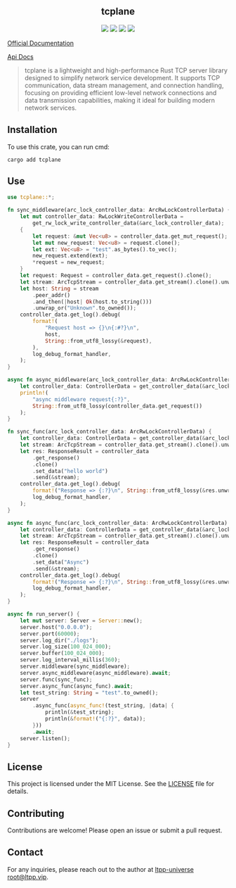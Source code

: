 <center>

## tcplane

[![](https://img.shields.io/crates/v/tcplane.svg)](https://crates.io/crates/tcplane)
[![](https://docs.rs/tcplane/badge.svg)](https://docs.rs/tcplane)
[![](https://github.com/ltpp-universe/tcplane/workflows/Rust/badge.svg)](https://github.com/ltpp-universe/tcplane/actions?query=workflow:Rust)
[![](https://img.shields.io/crates/l/tcplane.svg)](./LICENSE)

</center>

[Official Documentation](https://docs.ltpp.vip/tcplane/)

[Api Docs](https://docs.rs/tcplane/latest/tcplane/)

> tcplane is a lightweight and high-performance Rust TCP server library designed to simplify network service development. It supports TCP communication, data stream management, and connection handling, focusing on providing efficient low-level network connections and data transmission capabilities, making it ideal for building modern network services.

## Installation

To use this crate, you can run cmd:

```shell
cargo add tcplane
```

## Use

```rust
use tcplane::*;

fn sync_middleware(arc_lock_controller_data: ArcRwLockControllerData) {
    let mut controller_data: RwLockWriteControllerData =
        get_rw_lock_write_controller_data(&arc_lock_controller_data);
    {
        let request: &mut Vec<u8> = controller_data.get_mut_request();
        let mut new_request: Vec<u8> = request.clone();
        let ext: Vec<u8> = "test".as_bytes().to_vec();
        new_request.extend(ext);
        *request = new_request;
    }
    let request: Request = controller_data.get_request().clone();
    let stream: ArcTcpStream = controller_data.get_stream().clone().unwrap();
    let host: String = stream
        .peer_addr()
        .and_then(|host| Ok(host.to_string()))
        .unwrap_or("Unknown".to_owned());
    controller_data.get_log().debug(
        format!(
            "Request host => {}\n{:#?}\n",
            host,
            String::from_utf8_lossy(&request),
        ),
        log_debug_format_handler,
    );
}

async fn async_middleware(arc_lock_controller_data: ArcRwLockControllerData) {
    let controller_data: ControllerData = get_controller_data(&arc_lock_controller_data);
    println!(
        "async middleware request{:?}",
        String::from_utf8_lossy(controller_data.get_request())
    );
}

fn sync_func(arc_lock_controller_data: ArcRwLockControllerData) {
    let controller_data: ControllerData = get_controller_data(&arc_lock_controller_data);
    let stream: ArcTcpStream = controller_data.get_stream().clone().unwrap();
    let res: ResponseResult = controller_data
        .get_response()
        .clone()
        .set_data("hello world")
        .send(&stream);
    controller_data.get_log().debug(
        format!("Response => {:?}\n", String::from_utf8_lossy(&res.unwrap())),
        log_debug_format_handler,
    );
}

async fn async_func(arc_lock_controller_data: ArcRwLockControllerData) {
    let controller_data: ControllerData = get_controller_data(&arc_lock_controller_data);
    let stream: ArcTcpStream = controller_data.get_stream().clone().unwrap();
    let res: ResponseResult = controller_data
        .get_response()
        .clone()
        .set_data("Async")
        .send(&stream);
    controller_data.get_log().debug(
        format!("Response => {:?}\n", String::from_utf8_lossy(&res.unwrap())),
        log_debug_format_handler,
    );
}

async fn run_server() {
    let mut server: Server = Server::new();
    server.host("0.0.0.0");
    server.port(60000);
    server.log_dir("./logs");
    server.log_size(100_024_000);
    server.buffer(100_024_000);
    server.log_interval_millis(360);
    server.middleware(sync_middleware);
    server.async_middleware(async_middleware).await;
    server.func(sync_func);
    server.async_func(async_func).await;
    let test_string: String = "test".to_owned();
    server
        .async_func(async_func!(test_string, |data| {
            println(&test_string);
            println(&format!("{:?}", data));
        }))
        .await;
    server.listen();
}
```

## License

This project is licensed under the MIT License. See the [LICENSE](LICENSE) file for details.

## Contributing

Contributions are welcome! Please open an issue or submit a pull request.

## Contact

For any inquiries, please reach out to the author at [ltpp-universe <root@ltpp.vip>](mailto:root@ltpp.vip).
